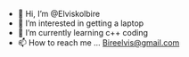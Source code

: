 - 👋 Hi, I’m @Elviskolbire
- 👀 I’m interested in getting a laptop
- 🌱 I’m currently learning  c++ coding 
- 📫 How to reach me ... Bireelvis@gmail.com 


<!---
Elviskolbire/Elviskolbire is a ✨ special ✨ repository because its `README.md` (this file) appears on your GitHub profile.
You can click the Preview link to take a look at your changes.
--->
